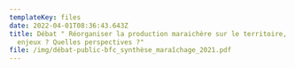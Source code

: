 ```yaml
---
templateKey: files
date: 2022-04-01T08:36:43.643Z
title: Débat " Réorganiser la production maraichère sur le territoire, quels
  enjeux ? Quelles perspectives ?"
file: /img/débat-public-bfc_synthèse_maraîchage_2021.pdf
---
```

